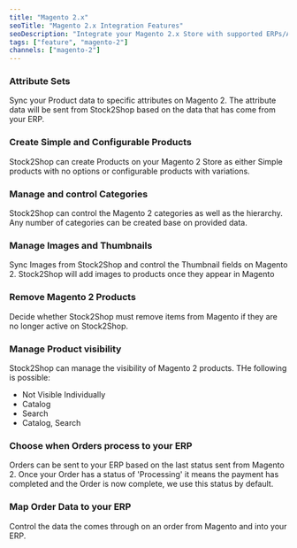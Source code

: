 ```yaml
---
title: "Magento 2.x"
seoTitle: "Magento 2.x Integration Features"
seoDescription: "Integrate your Magento 2.x Store with supported ERPs/Accounting Systems through Stock2Shop"
tags: ["feature", "magento-2"]
channels: ["magento-2"]
---
```


<!-- 

username
password
log_enabled
url
check_order_items_linked

-->

<!-- attribute_set_id -->
### Attribute Sets
Sync your Product data to specific attributes on Magento 2. The attribute data will be sent from Stock2Shop based on 
the data that has come from your ERP. 

<!--
configurable_product_map
simple_product_map
-->
### Create Simple and Configurable Products
Stock2Shop can create Products on your Magento 2 Store as either Simple products with no options or configurable products
with variations. 


<!--
category_map
manage_categories
-->
### Manage and control Categories
Stock2Shop can control the Magento 2 categories as well as the hierarchy. Any number of categories can be created base on 
provided data.

<!--
manage_images
use_image_meta
-->
### Manage Images and Thumbnails
Sync Images from Stock2Shop and control the Thumbnail fields on Magento 2. Stock2Shop will add images to products once 
they appear in Magento

<!-- delete_products -->
### Remove Magento 2 Products
Decide whether Stock2Shop must remove items from Magento if they are no longer active on Stock2Shop.

<!-- manage_visibility -->
### Manage Product visibility
Stock2Shop can manage the visibility of Magento 2 products. THe following is possible:

- Not Visible Individually
- Catalog
- Search
- Catalog, Search

<!-- add_order_status -->
### Choose when Orders process to your ERP
Orders can be sent to your ERP based on the last status sent from Magento 2. Once your Order has a status of 
'Processing' it means the payment has completed and the Order is now complete, we use this status by default. 

<!-- order_map -->
### Map Order Data to your ERP
Control the data the comes through on an order from Magento and into your ERP.
